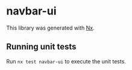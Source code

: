 # navbar-ui

This library was generated with [Nx](https://nx.dev).

## Running unit tests

Run `nx test navbar-ui` to execute the unit tests.
